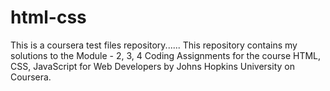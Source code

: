 # html-css

This is a coursera test files repository......
This repository contains my solutions to the Module - 2, 3, 4 Coding Assignments for the course HTML, CSS, JavaScript for Web Developers by Johns Hopkins University on Coursera.
